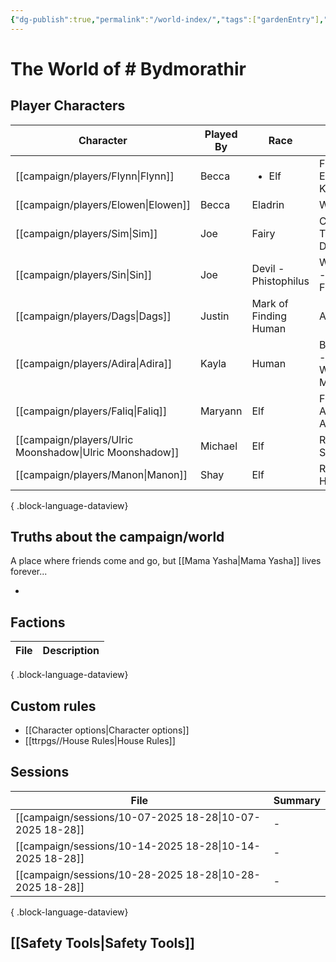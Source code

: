 ```yaml
---
{"dg-publish":true,"permalink":"/world-index/","tags":["gardenEntry"],"created":"2025-10-28T08:13:58.026-07:00","updated":"2025-10-28T21:09:17.208-07:00"}
---
```


# The World of # Bydmorathir

## Player Characters
| Character                                                  | Played By | Race                  | Class                          | Alignment    |
| ---------------------------------------------------------- | --------- | --------------------- | ------------------------------ | ------------ |
| [[campaign/players/Flynn\|Flynn]]                       | Becca     | <ul><li>Elf</li></ul> | Fighter - Echo Knight          | \-           |
| [[campaign/players/Elowen\|Elowen]]                     | Becca     | Eladrin               | Wizard                         | \-           |
| [[campaign/players/Sim\|Sim]]                           | Joe       | Fairy                 | Cleric - Trickery Domain       | Neutral Good |
| [[campaign/players/Sin\|Sin]]                           | Joe       | Devil - Phistophilus  | Warlock - The Fiend            | Lawful Evil  |
| [[campaign/players/Dags\|Dags]]                         | Justin    | Mark of Finding Human | Artificer                      | \-           |
| [[campaign/players/Adira\|Adira]]                       | Kayla     | Human                 | Barbarian - Path of Wild Magic | \-           |
| [[campaign/players/Faliq\|Faliq]]                       | Maryann   | Elf                   | Fighter - Arcane Archer        | \-           |
| [[campaign/players/Ulric Moonshadow\|Ulric Moonshadow]] | Michael   | Elf                   | Rogue - Soulknife              | \-           |
| [[campaign/players/Manon\|Manon]]                       | Shay      | Elf                   | Ranger - Hunter                | \-           |

{ .block-language-dataview}


## Truths about the campaign/world

A place where friends come and go, but [[Mama Yasha\|Mama Yasha]] lives forever...

- 


## Factions

| File | Description |
| ---- | ----------- |

{ .block-language-dataview}

## Custom rules

- [[Character options\|Character options]]
- [[ttrpgs//House Rules\|House Rules]]

## Sessions

| File                                                        | Summary |
| ----------------------------------------------------------- | ------- |
| [[campaign/sessions/10-07-2025 18-28\|10-07-2025 18-28]] | \-      |
| [[campaign/sessions/10-14-2025 18-28\|10-14-2025 18-28]] | \-      |
| [[campaign/sessions/10-28-2025 18-28\|10-28-2025 18-28]] | \-      |

{ .block-language-dataview}



## [[Safety Tools\|Safety Tools]]
